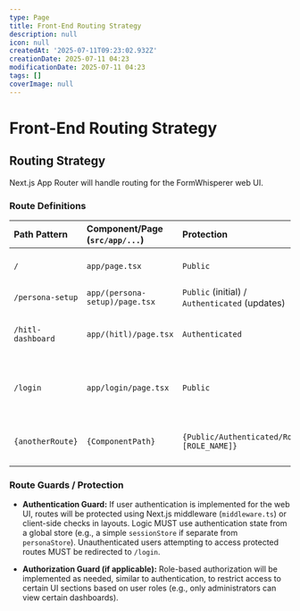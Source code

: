 ```yaml
---
type: Page
title: Front-End Routing Strategy
description: null
icon: null
createdAt: '2025-07-11T09:23:02.932Z'
creationDate: 2025-07-11 04:23
modificationDate: 2025-07-11 04:23
tags: []
coverImage: null
---
```


# Front-End Routing Strategy

## Routing Strategy

Next.js App Router will handle routing for the FormWhisperer web UI.

### Route Definitions

| Path Pattern      | Component/Page (`src/app/...`) | Protection                                     | Notes                                                 |
| :---------------- | :----------------------------- | :--------------------------------------------- | :---------------------------------------------------- |
| `/`               | `app/page.tsx`                 | `Public`                                       | Landing or default redirect.                          |
| `/persona-setup`  | `app/(persona-setup)/page.tsx` | `Public` (initial) / `Authenticated` (updates) | Initial persona questionnaire.                        |
| `/hitl-dashboard` | `app/(hitl)/page.tsx`          | `Authenticated`                                | Optional MVP page to view HITL status/history.        |
| `/login`          | `app/login/page.tsx`           | `Public`                                       | User login (if authentication is implemented for UI). |
| `{anotherRoute}`  | `{ComponentPath}`              | `{Public/Authenticated/Role:[ROLE_NAME]}`      | {Notes, parameter names and types}                    |

### Route Guards / Protection

- **Authentication Guard:** If user authentication is implemented for the web UI, routes will be protected using Next.js middleware (`middleware.ts`) or client-side checks in layouts. Logic MUST use authentication state from a global store (e.g., a simple `sessionStore` if separate from `personaStore`). Unauthenticated users attempting to access protected routes MUST be redirected to `/login`.

- **Authorization Guard (if applicable):** Role-based authorization will be implemented as needed, similar to authentication, to restrict access to certain UI sections based on user roles (e.g., only administrators can view certain dashboards).


